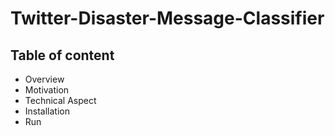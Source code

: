 # Twitter-Disaster-Message-Classifier

## Table of content
   - Overview
   - Motivation
   - Technical Aspect
   - Installation
   - Run
